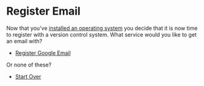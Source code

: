# Register Email

Now that you've [installed an operating system](/install-operating-system.md)
you decide that it is now time to register with a version control system.
What service would you like to get an email with?

- [Register Google Email](/google/register-email.md)

Or none of these?

- [Start Over](/README.md)

